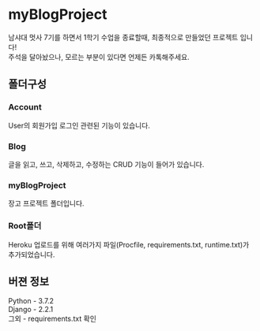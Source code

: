 # myBlogProject
남샤대 멋사 7기를 하면서 1학기 수업을 종료할때, 최종적으로 만들었던 프로젝트 입니다!  
주석을 달아놨으나, 모르는 부분이 있다면 언제든 카톡해주세요.  

## 폴더구성
### Account
User의 회원가입 로그인 관련된 기능이 있습니다.
### Blog
글을 읽고, 쓰고, 삭제하고, 수정하는 CRUD 기능이 들어가 있습니다.
### myBlogProject
장고 프로젝트 폴더입니다.
### Root폴더
Heroku 업로드를 위해 여러가지 파일(Procfile, requirements.txt, runtime.txt)가 추가되었습니다.

## 버젼 정보
Python - 3.7.2  
Django - 2.2.1  
그외 - requirements.txt 확인